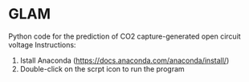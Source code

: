# GLAM
Python code for the prediction of CO2 capture-generated open circuit voltage
Instructions:
1. Istall Anaconda (https://docs.anaconda.com/anaconda/install/)
2. Double-click on the scrpt icon to run the program
